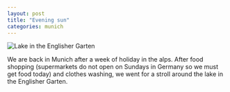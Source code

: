 ```yaml
---
layout: post
title: "Evening sun"
categories: munich
---
```

<img src="/sabbaticaldiary/images/2022-08-27.jpg" alt="Lake in the Englisher Garten" class="center">

We are back in Munich after a week of holiday in the alps. After food shopping (supermarkets do not open on Sundays in Germany so we must get food today) and clothes washing, we went for a stroll around the lake in the Englisher Garten.